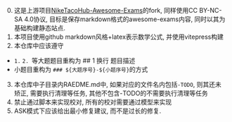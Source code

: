 0. 这是上游项目[NikeTacoHub-Awesome-Exams](https://github.com/NikeTacoHub/awesome-exams/)的fork, 同样使用CC BY-NC-SA 4.0协议, 目标是保存markdown格式的awesome-exams内容, 同时以其为基础构建静态站点.
1. 本项目使用github markdown风格+latex表示数学公式, 并使用vitepress构建
2. 本仓库中应该遵守
  + `1.` `2. `等大题题目重构为 ## 1 换行 题目描述
  + 小题目重构为 `### ${大题序号}-${小题序号}`的方式
3. 本仓库中子目录内RAEDME.md中, 如果对应的文件名内包括`-TODO`, 则其还未矫正, 需要执行清理等任务, 其他不包含-TODO的不需要执行清理等任务
4. 禁止通过脚本来实现校对, 所有的校对需要通过模型来实现
5. ASK模式下应该给出最小修复建议, 而不是过长的修复.
